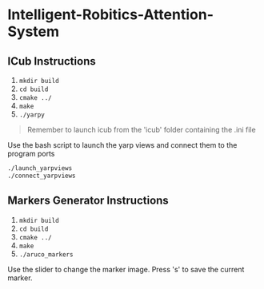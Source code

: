 # Intelligent-Robitics-Attention-System

## ICub Instructions

1. `mkdir build`
2. `cd build`
3. `cmake ../`
4. `make`
5. `./yarpy`

> Remember to launch icub from the 'icub' folder containing the .ini file

Use the bash script to launch the yarp views and connect them to the program ports

``` bash
./launch_yarpviews
./connect_yarpviews
```

## Markers Generator Instructions

1. `mkdir build`
2. `cd build`
3. `cmake ../`
4. `make`
5. `./aruco_markers`

Use the slider to change the marker image.
Press 's' to save the current marker.
